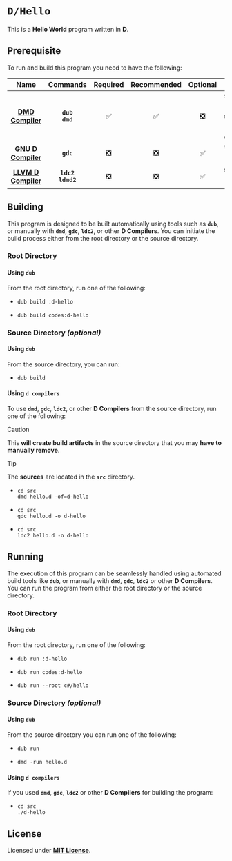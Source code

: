 # `D/Hello`

This is a **Hello World** program written in **D**.

## Prerequisite

To run and build this program you need to have the following:

| Name | Commands | Required | Recommended | Optional | Notes |
|:----:|:--------:|:--------:|:-----------:|:--------:|:-----:|
| [**DMD Compiler**](https://dlang.org/download.html) | **`dub`**<br>**`dmd`** | &#9989; | &#9989; | &#10062; | **`sudo apt install dub`**<br>**`sudo apt install dmd-compiler`** |
| [**GNU D Compiler**](https://gcc.gnu.org) | **`gdc`** | &#10062; | &#10062; | &#9989; | **`sudo apt install gdc`** |
| [**LLVM D Compiler**](https://wiki.dlang.org/LDC) | **`ldc2`**<br>**`ldmd2`** | &#10062; | &#10062; | &#9989; | **`sudo apt install ldc`** |

## Building

This program is designed to be built automatically using tools such as **`dub`**, or manually with **`dmd`**, **`gdc`**, **`ldc2`**, or other **D Compilers**. You can initiate the build process either from the root directory or the source directory.

### Root Directory

#### Using `dub`

From the root directory, run one of the following:

* ```
  dub build :d-hello
  ```
* ```
  dub build codes:d-hello
  ```

### Source Directory _(optional)_

#### Using `dub`

From the source directory, you can run:

* ```
  dub build
  ```

#### Using `d compilers`

To use **`dmd`**, **`gdc`**, **`ldc2`**, or other **D Compilers** from the source directory, run one of the following:

> [!CAUTION]
> This **will create build artifacts** in the source directory that you may **have to manually remove**.

> [!TIP]
> The **sources** are located in the **`src`** directory.

* ```
  cd src
  dmd hello.d -of=d-hello
  ```
* ```
  cd src
  gdc hello.d -o d-hello
  ```
* ```
  cd src
  ldc2 hello.d -o d-hello
  ```

## Running

The execution of this program can be seamlessly handled using automated build tools like **`dub`**, or manually with **`dmd`**, **`gdc`**, **`ldc2`** or other **D Compilers**. You can run the program from either the root directory or the source directory.

### Root Directory

#### Using `dub`

From the root directory, run one of the following:

* ```
  dub run :d-hello
  ```
* ```
  dub run codes:d-hello
  ```
* ```
  dub run --root c#/hello
  ```

### Source Directory _(optional)_

#### Using `dub`

From the source directory you can run one of the following:

* ```
  dub run
  ```
* ```
  dmd -run hello.d
  ```

#### Using `d compilers`

If you used **`dmd`**, **`gdc`**, **`ldc2`** or other **D Compilers** for building the program:

* ```
  cd src
  ./d-hello
  ```

## License

Licensed under [**MIT License**](LICENSE).
